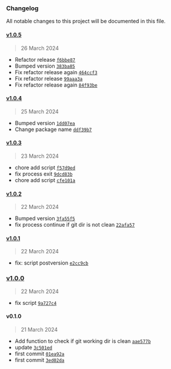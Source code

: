 ### Changelog

All notable changes to this project will be documented in this file. 

#### [v1.0.5](https://github.com/zumerlab/zumerbox-release/compare/v1.0.4...v1.0.5)

> 26 March 2024

- Refactor release [`f6bbe87`](https://github.com/zumerlab/zumerbox-release/commit/f6bbe879e614a4168efde7e951192f3bee61427e)
- Bumped version [`383ba85`](https://github.com/zumerlab/zumerbox-release/commit/383ba858ae21a4f14e90b8fd6f57439a830c2a8c)
- Fix refactor release again [`464ccf3`](https://github.com/zumerlab/zumerbox-release/commit/464ccf36dd73b29e16fc73058f0f2cc45650c38b)
- Fix refactor release [`99aaa3a`](https://github.com/zumerlab/zumerbox-release/commit/99aaa3ab242edec4e164652e9b57cbf00f7f0c28)
- Fix refactor release again [`84f93be`](https://github.com/zumerlab/zumerbox-release/commit/84f93be5f99b4c03da9b25d04b651e0123b5f9d4)

#### [v1.0.4](https://github.com/zumerlab/zumerbox-release/compare/v1.0.3...v1.0.4)

> 25 March 2024

- Bumped version [`1dd07ea`](https://github.com/zumerlab/zumerbox-release/commit/1dd07eaa53a7a63d3a44e5a4dbb3a97cded6add1)
- Change package name [`ddf39b7`](https://github.com/zumerlab/zumerbox-release/commit/ddf39b7a6ab342b65589c41e8c2225783f38a956)

#### [v1.0.3](https://github.com/zumerlab/zumerbox-release/compare/v1.0.2...v1.0.3)

> 23 March 2024

- chore add script [`f57d9ed`](https://github.com/zumerlab/zumerbox-release/commit/f57d9ed3419c1d4c1669c7bebd255e9744c881e2)
- fix process exit [`9dcd83b`](https://github.com/zumerlab/zumerbox-release/commit/9dcd83b01ae3b21920a5770995c4fd39c3799980)
- chore add script [`cfe101a`](https://github.com/zumerlab/zumerbox-release/commit/cfe101a191a6a160f73d63765812aba312965049)

#### [v1.0.2](https://github.com/zumerlab/zumerbox-release/compare/v1.0.1...v1.0.2)

> 22 March 2024

- Bumped version [`3fa55f5`](https://github.com/zumerlab/zumerbox-release/commit/3fa55f55f68c12d111733aec29ac4cf0cfd94983)
- fix process continue if git dir is not clean [`22afa57`](https://github.com/zumerlab/zumerbox-release/commit/22afa57d47b88becde6be786223903a7da228dae)

#### [v1.0.1](https://github.com/zumerlab/zumerbox-release/compare/v1.0.0...v1.0.1)

> 22 March 2024

- fix: script postversion [`e2cc9cb`](https://github.com/zumerlab/zumerbox-release/commit/e2cc9cb0a2147bd30c969f6ef0befb002df739de)

### [v1.0.0](https://github.com/zumerlab/zumerbox-release/compare/v0.1.0...v1.0.0)

> 22 March 2024

- fix script [`9a727c4`](https://github.com/zumerlab/zumerbox-release/commit/9a727c4db20d7ea491e231e53b98a7d6c063669f)

#### v0.1.0

> 21 March 2024

- Add function to check if git working dir is clean [`aae577b`](https://github.com/zumerlab/zumerbox-release/commit/aae577b76d0f42236a30003804c35de096999ced)
- update [`3c501ed`](https://github.com/zumerlab/zumerbox-release/commit/3c501edda2268847fe692a10541a9c7ff8817f8e)
- first commit [`01ea92a`](https://github.com/zumerlab/zumerbox-release/commit/01ea92a168df3ba57a4bba1860a05949aa70fb6c)
- first commit [`3ed02da`](https://github.com/zumerlab/zumerbox-release/commit/3ed02dac6ed2ac6ffe0e46b5f2689b13570005ca)
